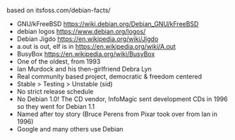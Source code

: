 based on itsfoss.com/debian-facts/









- GNU/kFreeBSD https://wiki.debian.org/Debian_GNU/kFreeBSD
- debian logos https://www.debian.org/logos/
- Debian Jigdo https://en.wikipedia.org/wiki/Jigdo
- a.out is out, elf is in https://en.wikipedia.org/wiki/A.out
- BusyBox https://en.wikipedia.org/wiki/BusyBox
- One of the oldest, from 1993
- Ian Murdock and his then-girlfriend Debra Lyn
- Real community based project, democratic & freedom centered
- Stable > Testing > Unstable (sid)
- No strict release schedule
- No Debian 1.0! The CD vendor, InfoMagic sent development CDs in 1996 so they went for Debian 1.1
- Named after toy story (Bruce Perens from Pixar took over from Ian in 1996)
- Google and many others use Debian 

